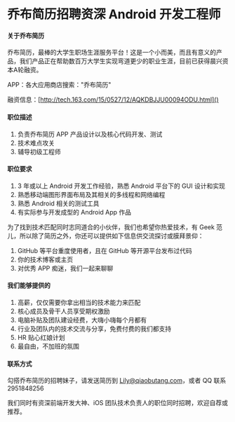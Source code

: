 乔布简历招聘资深 Android 开发工程师
==========  
#### 关于乔布简历

乔布简历，最棒的大学生职场生涯服务平台！这是一个小而美，而且有意义的产品，我们产品正在帮助数百万大学生实现弯道更少的职业生涯，目前已获得晨兴资本A轮融资。  

APP：各大应用商店搜索："乔布简历"

融资信息：[http://tech.163.com/15/0527/12/AQKDBJJU00094ODU.html]()

#### 职位描述

1. 负责乔布简历 APP 产品设计以及核心代码开发、测试
2. 技术难点攻关
3. 辅导初级工程师

#### 职位要求 

1. 3 年或以上 Android 开发工作经验，熟悉 Android 平台下的 GUI 设计和实现
2. 熟悉移动端图形界面布局及其相关的多线程和网络编程
3. 熟悉 Android 相关的测试工具
4. 有实际参与开发成型的 Android App 作品

为了找到技术匹配同时志同道合的小伙伴，我们也希望你热爱技术，有 Geek 范儿，所以除了简历之外，你还可以提供如下信息供交流探讨或膜拜景仰：

1. GitHub 等平台重度使用者，且在 GitHub 等开源平台发布过代码
2. 你的技术博客或主页
3. 对优秀 APP 痴迷，我们一起来聊聊

#### 我们能够提供的

1. 高薪，仅仅需要你拿出相当的技术能力来匹配
2. 核心成员及骨干人员享受期权激励
3. 电脑补贴及团队建设经费，大嗨小嗨每个月都有
4. 行业及团队内的技术交流与分享，免费付费的我们都支持
5. HR 贴心红娘计划
6. 最自由，不加班的氛围

#### 联系方式

勾搭乔布简历的招聘妹子，请发送简历到 [Lily@qiaobutang.com](mailto:Lily@qiaobutang.com)，或者 QQ 联系 2951848256

我们同时有资深前端开发大神、iOS 团队技术负责人的职位同时招聘，欢迎自荐或推荐。
